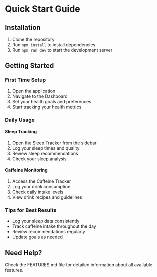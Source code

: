 # Quick Start Guide

## Installation
1. Clone the repository
2. Run `npm install` to install dependencies
3. Run `npm run dev` to start the development server

## Getting Started

### First Time Setup
1. Open the application
2. Navigate to the Dashboard
3. Set your health goals and preferences
4. Start tracking your health metrics

### Daily Usage

#### Sleep Tracking
1. Open the Sleep Tracker from the sidebar
2. Log your sleep times and quality
3. Review sleep recommendations
4. Check your sleep analysis

#### Caffeine Monitoring
1. Access the Caffeine Tracker
2. Log your drink consumption
3. Check daily intake levels
4. View drink recipes and guidelines

### Tips for Best Results
- Log your sleep data consistently
- Track caffeine intake throughout the day
- Review recommendations regularly
- Update goals as needed

## Need Help?
Check the FEATURES.md file for detailed information about all available features.